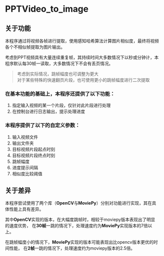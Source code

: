 # PPTVideo_to_image
## 关于功能
本程序通过将视频各帧进行提取，使用感知哈希算法计算图片相似度，最终将视频各个不相似帧提取为图片输出。
   
考虑到PPT视频具有大量连续重复帧，其持续时间大多数情况下以秒或分钟计，本程序默认每30帧一读取，大多数情况下不会有丢页情况。  
> 考虑到实际情况，跳帧幅度也可调整为更大  
> 对于某些特殊的快速翻页片段，也可使用更小的跳帧幅度进行二次提取
   
### 在基本功能的基础上，本程序还提供了以下功能：
1. 指定输入视频的某一个片段，仅针对此片段进行处理
2. 在控制台进行日志输出，提示处理进度
  
### 本程序提供了以下的自定义参数：
1. 输入视频文件
2. 输出文件夹
3. 目标视频片段起点时刻
4. 目标视频片段终点时刻
5. 跳帧幅度
6. 进度提示间隔
7. 相似度比较阈值

## 关于差异
本程序尝试使用了两个库（**OpenCV**与**MoviePy**）分别对功能进行实现，其在具体性能上具有差异。  
  
其中**OpenCV**实现的版本，在大幅度跳帧时，相较于moviepy版本表现出了明显的速度优势，
在**30帧**一跳的情况下，处理速度约为**MoviePy**实现版本的7倍以上。  
  
在跳帧幅度小的情况下，**MoviePy**实现的版本可能表现出比opencv版本更优的时间性能，
在**2帧**一跳的情况下，处理速度约为moviepy版本的2.5倍。
